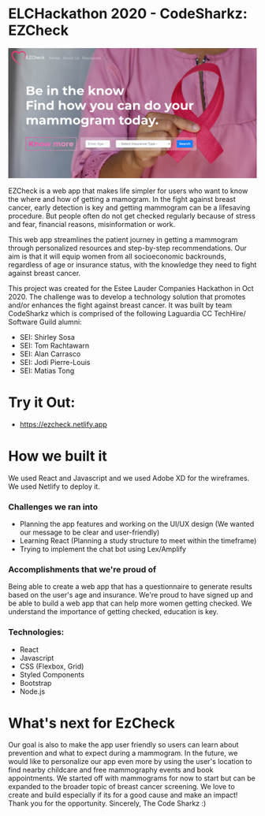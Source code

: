 # ELCHackathon 2020 - CodeSharkz: EZCheck 
![EZCheck Landing Page](/team-project/public/ezcheck.png)<br/>

EZCheck is a web app that makes life simpler for users who want to know the where and how of getting a mamogram. In the fight against breast cancer, early detection is key and getting mammogram can be a lifesaving procedure. But people often do not get checked regularly because of stress and fear, financial reasons, misinformation or work.

This web app streamlines the patient journey in getting a mammogram through personalized resources and step-by-step recommendations. Our aim is that it will equip women from all socioeconomic backrounds, regardless of age or insurance status, with the knowledge they need to fight against breast cancer.

This project was created for the Estee Lauder Companies Hackathon in Oct 2020. The challenge was to develop a technology solution that promotes and/or enhances the fight against breast cancer. It was built by team CodeSharkz which is comprised of the following Laguardia CC TechHire/ Software Guild alumni:

* SEI: Shirley Sosa
* SEI: Tom Rachtawarn
* SEI: Alan Carrasco
* SEI: Jodi Pierre-Louis 
* SEI: Matias Tong

# Try it Out:
* https://ezcheck.netlify.app

# How we built it
We used React and Javascript and we used Adobe XD for the wireframes. We used Netlify to deploy it.

### Challenges we ran into
* Planning the app features and working on the UI/UX design (We wanted our message to be clear and user-friendly)
* Learning React (Planning a study structure to meet within the timeframe)
* Trying to implement the chat bot using Lex/Amplify

### Accomplishments that we're proud of
Being able to create a web app that has a questionnaire to generate results based on the user's age and insurance. We're proud to have signed up and be able to build a web app that can help more women getting checked. We understand the importance of getting checked, education is key.

### Technologies:
* React
* Javascript
* CSS (Flexbox, Grid)
* Styled Components 
* Bootstrap
* Node.js

# What's next for EzCheck
Our goal is also to make the app user friendly so users can learn about prevention and what to expect during a mammogram. In the future, we would like to personalize our app even more by using the user's location to find nearby childcare and free mammography events and book appointments. We started off with mammograms for now to start but can be expanded to the broader topic of breast cancer screening. We love to create and build especially if its for a good cause and make an impact! Thank you for the opportunity. Sincerely, The Code Sharkz :)
